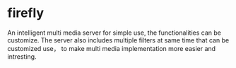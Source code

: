 # firefly
An intelligent multi media server for simple use, the functionalities can be customize. The server also includes multiple filters at same time that can be customized use， to make multi media implementation more easier and intresting.
